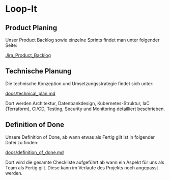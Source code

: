 # Loop-It

## Product Planing

Unser Product Backlog sowie einzelne Sprints findet man unter folgender Seite:

[Jira_Product_Backlog](https://zerrelius.atlassian.net/jira/software/projects/SCRUM/boards/1/backlog)

## Technische Planung

Die technische Konzeption und Umsetzungsstrategie findet sich unter:

[docs/technical_plan.md](docs/technical_plan.md)

Dort werden Architektur, Datenbankdesign, Kubernetes-Struktur, IaC (Terraform), CI/CD, Testing, Security und Monitoring detailliert beschrieben.

## Definition of Done

Unsere Definition of Done, ab wann etwas als Fertig gilt ist in folgender Datei zu finden:

[docs/definition_of_done.md](docs/definition_of_done.md)

Dort wird die gesamte Checkliste aufgeführt ab wann ein Aspekt für uns als Team als Fertig gilt. Diese kann im Verlaufe des Projekts noch angepasst werden.
